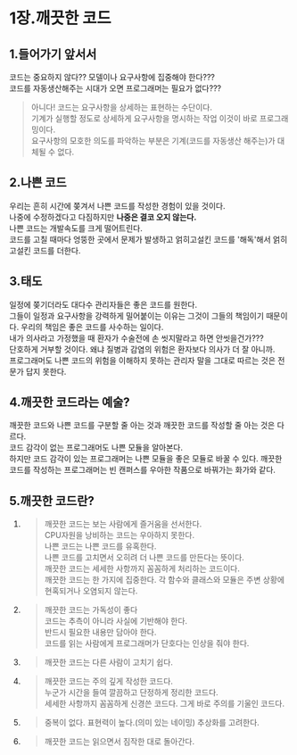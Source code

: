 # 1장.깨끗한 코드

## 1.들어가기 앞서서
코드는 중요하지 않다?? 모델이나 요구사항에 집중해야 한다???    
코드를 자동생산해주는 시대가 오면 프로그래머는 필요가 없다???

> 아니다! 코드는 요구사항을 상세하는 표현하는 수단이다.     
> 기계가 실행할 정도로 상세하게 요구사항을 명시하는 작업 이것이 바로 프로그래밍이다.      
> 요구사항의 모호한 의도를 파악하는 부분은 기계(코드를 자동생산 해주는)가 대체될 수 없다.

    
## 2.나쁜 코드
우리는 흔히 시간에 쫒겨서 나쁜 코드를 작성한 경험이 있을 것이다.     
나중에 수정하겠다고 다짐하지만 __나중은 결코 오지 않는다.__     
나쁜 코드는 개발속도를 크게 떨어트린다.    
 코드를 고칠 때마다 엉뚱한 곳에서 문제가 발생하고 얽히고설킨 코드를 '해독'해서 얽히고설킨 코드를 더한다.

## 3.태도
일정에 쫒기더라도 대다수 관리자들은 좋은 코드를 원한다.    
그들이 일정과 요구사항을 강력하게 밀어붙이는 이유는 그것이 그들의 책임이기 때문이다.
우리의 책임은 좋은 코드를 사수하는 일이다.     
내가 의사라고 가정했을 때 환자가 수술전에 손 씻지말라고 하면 안씻을건가???    
단호하게 거부할 것이다. 왜냐 질병과 감염의 위험은 환자보다 의사가 더 잘 아니까.    
프로그래머도 나쁜 코드의 위험을 이해하지 못하는 관리자 말을 그대로 따르는 것은 전문가 답지 못한다.
 
## 4.깨끗한 코드라는 예술?
깨끗한 코드와 나쁜 코드를 구분할 줄 아는 것과 깨끗한 코드를 작성할 줄 아는 것은 다르다.      
코드 감각이 없는 프로그래머도 나쁜 모듈을 알아본다.      
하지만 코드 감각이 있는 프로그래머는 나쁜 모듈을 좋은 모듈로 바꿀 수 있다.
깨끗한 코드를 작성하는 프로그래머는 빈 캔퍼스를 우아한 작품으로 바꿔가는 화가와 같다.

## 5.깨끗한 코드란?

1.  > 깨끗한 코드는 보는 사람에게 즐거움을 선서한다.     
    CPU자원을 낭비하는 코드는 우아하지 못한다.    
    나쁜 코드는 나쁜 코드를 유혹한다.    
    나쁜 코드를 고치면서 오히려 더 나쁜 코드를 만든다는 뜻이다.   
    깨끗한 코드는 세세한 사항까지 꼼꼼하게 처리하는 코드이다.  
    깨끗한 코드는 한 가지에 집중한다. 각 함수와 클래스와 모듈은 주변 상황에 현혹되거나 오염되지 않는다.
2. > 깨끗한 코드는 가독성이 좋다    
    코드는 추측이 아니라 사실에 기반해야 한다.   
    반드시 필요한 내용만 담아야 한다.   
    코드를 읽는 사람에게 프로그래머가 단호다는 인상을 줘야 한다.
3. > 깨끗한 코드는 다른 사람이 고치기 쉽다.
4. > 깨끗한 코드는 주의 깊게 작성한 코드다.  
    누군가 시간을 들여 깔끔하고 단정하게 정리한 코드다.    
    세세한 사항까지 꼼꼼하게 신경쓴 코드다.
    그게 바로 주의를 기울인 코드다.
5. > 중복이 없다.
    표현력이 높다.(의미 있는 네이밍)
    추상화를 고려한다.
6. > 깨끗한 코드는 읽으면서 짐작한 대로 돌아간다.   
   